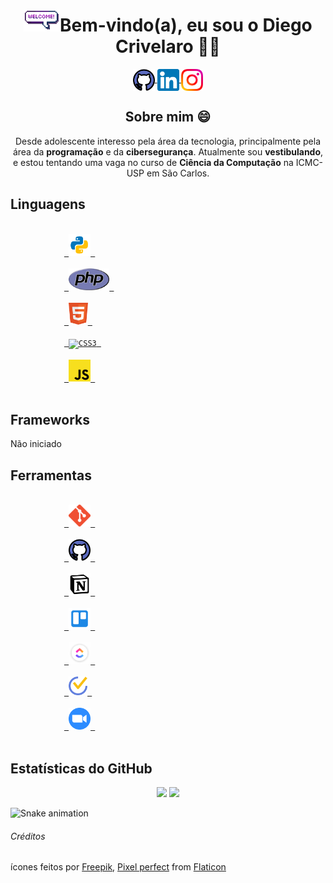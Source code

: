 <h1 align="center">
<img src="imagens/welcome.gif" height="35">Bem-vindo(a), eu sou o Diego Crivelaro 👋🤓
</h1>

<p align="center">
<a href="https://github.com/diegocrivelaro" target="_blank"> <img src="imagens/github-credito.png" width="35px" align="center"> </a>
<a href="https://www.linkedin.com/in/diegocrivelaro/" target="_blank"> <img src="imagens/linkedin-credito.png" width="35px" align="center"> </a>
<a href="https://www.instagram.com/diego_crivelaro/" target="_blank"> <img src="imagens/instagram-credito.png" width="35px" align="center"> </a>
</p>

<div align="center">
    <h2>Sobre mim 😄</h2>
    <p>Desde adolescente interesso pela área da tecnologia, principalmente pela área da <b>programação</b> e da <b>cibersegurança</b>. Atualmente sou <b>vestibulando</b>, e estou tentando uma vaga no curso de <b>Ciência da Computação</b> na ICMC-USP em São Carlos.</p>
</div>

<div align="left">
    <h2>Linguagens</h2>
    <p>
        <code>
            <a href="https://www.python.org" target="_blank"> <img alt="Python" src="imagens/python.png" height="35"> </a> 
        </code>
        <code>
            <a href="https://www.php.net" target="_blank"> <img alt="PHP" src="imagens/php.png" height="35"> </a> 
        </code>
        <code>
            <a href="https://www.w3schools.com/html/" target="_blank"> <img alt="HTML5" src="imagens/html.png" height="35"> </a> 
        </code>
        <code>
            <a href="https://www.w3schools.com/css/" target="blank"> <img alt="CSS3" src="https://image.flaticon.com/icons/png/512/732/732190.png" height="35"> </a> 
        </code>
        <code>
            <a href="https://developer.mozilla.org/pt-BR/docs/Web/JavaScript" target="blank"> <img alt="CSS3" src="imagens/javascript.png" height="35"> </a> 
        </code>
    </p>
</div>

<div>
    <h2>Frameworks</h2>
    <p>Não iniciado</p>
</div>

<div>
    <h2>Ferramentas</h2>
    <p>
        <code>
            <a href="https://git-scm.com" target="blank"> <img alt="Git" src="imagens/git.png" height="35"> </a> 
        </code>
        <code>
            <a href="https://github.com" target="blank"> <img alt="GitHub" src="imagens/github-credito.png" height="35"> </a> 
        </code>
        <code>
            <a href="https://www.notion.so" target="blank"> <img alt="Notion" src="imagens/notion.png" height="35"> </a> 
        </code>
        <code>
            <a href="https://trello.com" target="blank"> <img alt="Trello" src="imagens/trello.png" height="35"> </a> 
        </code>
        <code>
            <a href="https://clickup.com" target="blank"> <img alt="ClickUp" src="imagens/clickup.png" height="35"> </a> 
        </code>
        <code>
            <a href="https://ticktick.com" target="blank"> <img alt="TickTick" src="imagens/ticktick.png" height="30"> </a> 
        </code>
        <code>
            <a href="https://zoom.us" target="blank"> <img alt="Zoom" src="imagens/zoom-icon.png" height="35"> </a> 
        </code>
    </p>
</div>

<h2>Estatísticas do GitHub</h2>
<p align="center">
    <img src="https://github-readme-stats.vercel.app/api?username=diegocrivelaro&count_private=true&show_icons=true&theme=radical" width="370px"> 
    <img src="https://github-readme-stats.vercel.app/api/top-langs/?username=diegocrivelaro&layout=compact&theme=radical" width="370px">
</p>

![Snake animation](https://github.com/diegocrivelaro/diegocrivelaro/blob/output/github-contribution-grid-snake.svg)

<h6>Créditos</h6>
<p>ícones feitos por 
<a href="https://www.freepik.com" title="Freepik">Freepik</a>, 
<a href="https://www.flaticon.com/br/autores/pixel-perfect" title="Pixel perfect">Pixel perfect</a> 
from 
<a href="https://www.flaticon.com/br/" title="Flaticon">Flaticon</a> 
</p>
